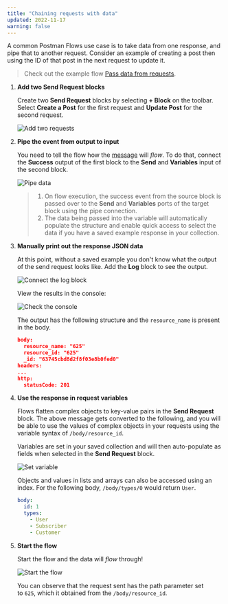 ```yaml
---
title: "Chaining requests with data"
updated: 2022-11-17
warning: false
---
```


A common Postman Flows use case is to take data from one response, and pipe that to another request. Consider an example of creating a post then using the ID of that post in the next request to update it.

> Check out the example flow [Pass data from requests](https://www.postman.com/postman/workspace/example-flows/flow/62fdd3360a222e16840ce44b).

1. **Add two Send Request blocks**

   Create two **Send Request** blocks by selecting **+ Block** on the toolbar. Select **Create a Post** for the first request and **Update Post** for the second request.

   ![Add two requests](https://assets.postman.com/postman-labs-docs/chaining-requests/updated-chaining-add-two-requests.gif)

2. **Pipe the event from output to input**

   You need to tell the flow how the [message](/docs/postman-flows/core-concepts/messages/) will *flow*. To do that, connect the **Success** output of the first block to the **Send** and **Variables** input of the second block.

   ![Pipe data](https://assets.postman.com/postman-labs-docs/chaining-requests/updated-chaining-pipe-data.gif)

   > 1. On flow execution, the success event from the source block is passed over to the **Send** and **Variables** ports of the target block using the pipe connection.
   > 2. The data being passed into the variable will automatically populate the structure and enable quick access to select the data if you have a saved example response in your collection.

3. **Manually print out the response JSON data**

   At this point, without a saved example you don't know what the output of the send request looks like. Add the **Log** block to see the output.

   ![Connect the log block](https://assets.postman.com/postman-labs-docs/chaining-requests/updated-chaining-check-in-log.gif)

   View the results in the console:

   ![Check the console](https://assets.postman.com/postman-labs-docs/chaining-requests/view-console.gif)

   The output has the following structure and the `resource_name` is present in the body.

   ``` json
   body:
     resource_name: "625"
     resource_id: "625"
     _id: "63745cbd8d2f8f03e8b0fed0"
   headers:
   ...
   http:
     statusCode: 201
   ```

4. **Use the response in request variables**

   Flows flatten complex objects to key-value pairs in the **Send Request** block. The above message gets converted to the following, and you will be able to use the values of complex objects in your requests using the variable syntax of `/body/resource_id`.

   Variables are set in your saved collection and will then auto-populate as fields when selected in the **Send Request** block.

   ![Set variable](https://assets.postman.com/postman-labs-docs/chaining-requests/updated-chaining-set-variable.png)

   Objects and values in lists and arrays can also be accessed using an index. For the following body, `/body/types/0` would return `User`.

   ``` yaml
   body:
     id: 1
     types:
       - User
       - Subscriber
       - Customer
   ```

5. **Start the flow**

   Start the flow and the data will *flow* through!

   ![Start the flow](https://assets.postman.com/postman-labs-docs/chaining-requests/updated-chaining-start-flow.gif)

   You can observe that the request sent has the path parameter set to `625`, which it obtained from the `/body/resource_id`.
